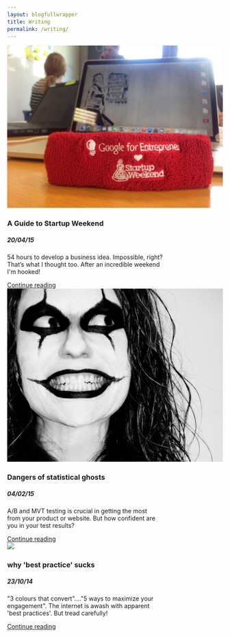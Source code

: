 ```yaml
---
layout: blogfullwrapper
title: Writing
permalink: /writing/
---
```


<div class="container">
  <div class="blog-post-tile">
    <div class="tileimage"><img src="/assets/headband.JPG"/></div><div class="tilecontent"><h3>A Guide to Startup Weekend</h3><h5>20/04/15</h5><p>54 hours to develop a business idea. Impossible, right?<br> That’s what I thought too. After an incredible weekend <br> I'm hooked!</p><a href="/startup/2015/04/20/startup-weekend.html">Continue reading</a></div><div class="tilesidekick"><i class="fa fa-share-alt"></i></div>
  </div>
</div>

<div class="container">
  <div class="blog-post-tile">
    <div class="tileimage"><img src="/assets/hollowH.jpg"/></div><div class="tilecontent"><h3>Dangers of statistical ghosts</h3><h5>04/02/15</h5><p>A/B and MVT testing is crucial in getting the most <br>from your product or website. But how confident are <br>you in your test results?</p><a href="/data/2015/02/04/dangers-of-statistical-ghosts.html">Continue reading</a></div><div class="tilesidekick"><i class="fa fa-share-alt"></i></div>
  </div>
</div>

<div class="container">
  <div class="blog-post-tile">
    <div class="tileimage"><img src="/assets/pain.jpg"/></div><div class="tilecontent"><h3>why 'best practice' sucks</h3><h5>23/10/14</h5><p>"3 colours that convert"...."5 ways to maximize your <br>engagement". The internet is awash with apparent <br>'best practices'. But tread carefully!</p><a href="/data/2014/10/23/why-best-practice-sucks.html">Continue reading</a></div><div class="tilesidekick"><i class="fa fa-share-alt"></i></div>
  </div>
</div>
